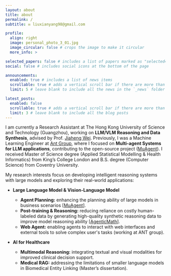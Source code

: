 ```yaml
---
layout: about
title: about
permalink: /
subtitle: ✉️ liuxianyang98@gmail.com

profile:
  align: right
  image: personal_photo_3_01.jpg
  image_circular: false # crops the image to make it circular
  more_info: >

selected_papers: false # includes a list of papers marked as "selected={true}"
social: false # includes social icons at the bottom of the page

announcements:
  enabled: true # includes a list of news items
  scrollable: true # adds a vertical scroll bar if there are more than 3 news items
  limit: 5 # leave blank to include all the news in the `_news` folder

latest_posts:
  enabled: false
  scrollable: true # adds a vertical scroll bar if there are more than 3 new posts items
  limit: 3 # leave blank to include all the blog posts
---
```


I am currently a Research Assistant at The Hong Kong University of Science and Technology (Guangzhou), working on **LLM/VLM Reasoning and Data Synthesis**, advised by Prof. [Jiaheng Wei](https://sites.google.com/ucsc.edu/jiahengwei). Previously, I was a Machine Learning Engineer at [Ant Group](https://www.antgroup.com/en), where I focused on **Multi-agent Systems for LLM applications**, contributing to the open-source project ([MuAgent](https://github.com/codefuse-ai/CodeFuse-muAgent/tree/main)). I received Master of Science degree (Applied Statistical Modelling & Health Informatics) from King’s College London and B.S. degree (Computer Science) from Coventry University.

My research interests focus on developing intelligent reasoning systems with large models and exploring their real-world applications:

- **Large Language Model & Vision-Language Model**  
  - **Agent Planning:** enhancing the planning ability of large models in business scenarios [[MuAgent](https://github.com/codefuse-ai/CodeFuse-muAgent/tree/main)].  
  - **Post-training & Reasoning:** reducing reliance on costly human-labeled data by generating high-quality synthetic reasoning data to improve model reasoning ability [[AgenticMath](https://arxiv.org/abs/2510.19361#)].  
  - **Web Agent:** enabling agents to interact with web interfaces and external tools to solve complex user's tasks (working at ANT group).  

- **AI for Healthcare**  
  - **Multimodal Reasoning:** integrating textual and visual modalities for improved clinical decision support.  
  - **Medical RAG:** addressing the limitations of smaller language models in Biomedical Entity Linking (Master’s dissertation).


